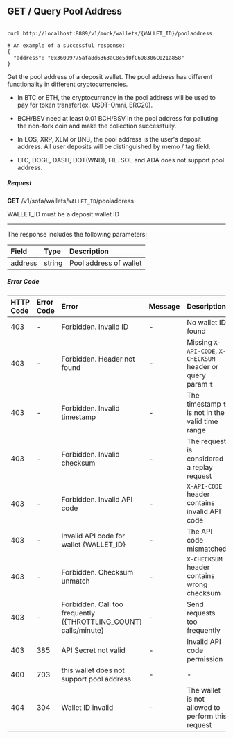 ## GET / Query Pool Address

``` shell

curl http://localhost:8889/v1/mock/wallets/{WALLET_ID}/pooladdress

# An example of a successful response:
{
  "address": "0x36099775afa8d6363aC8e5d0fC698306C021a858"
}

```

Get the pool address of a deposit wallet. The pool address has different functionality in different cryptocurrencies.

- In BTC or ETH, the cryptocurrency in the pool address will be used to pay for token transfer(ex. USDT-Omni, ERC20).

- BCH/BSV need at least 0.01 BCH/BSV in the pool address for polluting the non-fork coin and make the collection successfully.

 - In EOS, XRP, XLM or BNB, the pool address is the user's deposit address. All user deposits will be distinguished by memo / tag field.

- LTC, DOGE, DASH, DOT(WND), FIL. SOL and ADA does not support pool address.



##### Request
**GET** /v1/sofa/wallets/`WALLET_ID`/pooladdress

<aside class="notice">
 WALLET_ID must be a deposit wallet ID
</aside>

---

The response includes the following parameters:

| Field | Type  | Description |
| :---  | :---  | :---        |
| address  | string | Pool address of wallet |

##### Error Code

| HTTP Code | Error Code | Error | Message | Description |
| :---      | :---       | :---  | :---    | :---        |
| 403 | -   | Forbidden. Invalid ID | - | No wallet ID found |
| 403 | -   | Forbidden. Header not found | - | Missing `X-API-CODE`, `X-CHECKSUM` header or query param `t` |
| 403 | -   | Forbidden. Invalid timestamp | - | The timestamp `t` is not in the valid time range |
| 403 | -   | Forbidden. Invalid checksum | - | The request is considered a replay request |
| 403 | -   | Forbidden. Invalid API code | - | `X-API-CODE` header contains invalid API code |
| 403 | -   | Invalid API code for wallet {WALLET_ID} | - | The API code mismatched |
| 403 | -   | Forbidden. Checksum unmatch | - | `X-CHECKSUM` header contains wrong checksum |
| 403 | -   | Forbidden. Call too frequently ({THROTTLING_COUNT} calls/minute) | - | Send requests too frequently |
| 403 | 385   | API Secret not valid | - | Invalid API code permission |
| 400 | 703 | this wallet does not support pool address | - | - |
| 404 | 304 | Wallet ID invalid | - | The wallet is not allowed to perform this request |

